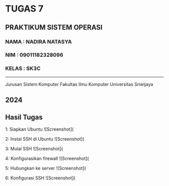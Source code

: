 # TUGAS 7
PRAKTIKUM SISTEM OPERASI
---
### NAMA : NADIRA NATASYA
### NIM : 09011182328096
### KELAS : SK3C
---
Jurusan Sistem Komputer
Fakultas Ilmu Komputer 
Universitas Sriwijaya

2024
---


## Hasil Tugas

1: Siapkan Ubuntu
![Screenshot]( 

2: Instal SSH di Ubuntu
![Screenshot]( 

3: Mulai SSH
![Screenshot]( 

4: Konfigurasikan firewall
![Screenshot]( 

5: Hubungkan ke server
![Screenshot]( 

6: Konfigurasi SSH
![Screenshot]( 

